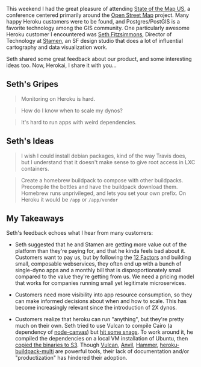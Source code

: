 This weekend I had the great pleasure of attending [State of the Map US](http://stateofthemap.us/), a conference centered primarily around the [Open Street Map](http://en.wikipedia.org/wiki/OpenStreetMap) project. Many happy Heroku customers were to be found, and Postgres/PostGIS is a favorite technology among the GIS community. One particularly awesome Heroku customer I encountered was [Seth Fitzsimmons](http://www.stamen.com/studio/seth), Director of Technology at [Stamen](http://www.stamen.com), an SF design studio that does a lot of influential cartography and data visualization work.

Seth shared some great feedback about our product, and some interesting ideas too. Now, Herokai, I share it with you...

Seth's Gripes
-------------

> Monitoring on Heroku is hard.

> How do I know when to scale my dynos?

> It's hard to run apps with weird dependencies.

Seth's Ideas
------------

> I wish I could install debian packages, kind of the way Travis does, but I understand that it doesn't make sense to give root access in LXC containers.

> Create a homebrew buildpack to compose with other buildpacks. Precompile the bottles and have the buildpack download them. Homebrew runs unprivileged, and lets you set your own prefix. On Heroku it would be `/app` or `/app/vendor`

My Takeaways
------------

Seth's feedback echoes what I hear from many customers:

- Seth suggested that he and Stamen are getting more value out of the platform than they're paying for, and that he kinda feels bad about it. Customers want to pay us, but by following the [12 Factors](http://12factor.net/) and building small, composable webservices, they often end up with a bunch of single-dyno apps and a monthly bill that is disproportionately small compared to the value they're getting from us. We need a pricing model that works for companies running small yet legitimate microservices.

- Customers need more visibility into app resource consumption, so they can make informed decisions about when and how to scale. This has become increasingly relevant since the introduction of 2X dynos.

- Customers realize that heroku can run "anything", but they're pretty much on their own. Seth tried to use Vulcan to compile Cairo (a dependency of [node-canvas](https://github.com/LearnBoost/node-canvas)) but [hit some snags](https://github.com/mojodna/heroku-buildpack-nodejs#cairo-branch). To work around it, he compiled the dependencies on a local VM installation of Ubuntu, then [copied the binaries to S3](https://github.com/mojodna/heroku-buildpack-nodejs/blob/cairo/bin/compile#L204-L207). Though [Vulcan](https://github.com/heroku/vulcan), [Anvil](https://github.com/heroku/anvil), [Hammer](https://github.com/hone/hammer), [heroku-buildpack-multi](https://github.com/ddollar/heroku-buildpack-multi) are powerful tools, their lack of documentation and/or "productization" has hindered their adoption.

